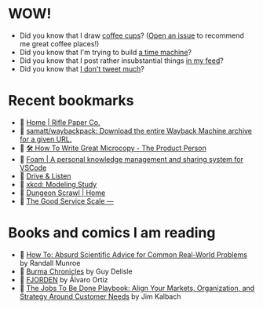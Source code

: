 # WOW!

- Did you know that I draw [coffee cups](https://papercups.mamuso.net/)? ([Open an issue](https://github.com/mamuso/papercups/issues) to recommend me great coffee places!)
- Did you know that I'm trying to build [a time machine](https://github.com/mamuso/fluxcapacitor)?
- Did you know that I post rather insubstantial things [in my feed](https://feed.mamuso.net/)?
- Did you know that [I don't tweet much](https://twitter.com/mamuso)?

# Recent bookmarks

- 👀 [Home | Rifle Paper Co.](https://riflepaperco.com/)
- 👀 [samatt/waybackpack: Download the entire Wayback Machine archive for a given URL.](https://github.com/samatt/waybackpack)
- 👀 [🛠️ How To Write Great Microcopy - The Product Person](https://theproductperson.substack.com/p/-how-to-write-great-microcopy)
- 👀 [Foam | A personal knowledge management and sharing system for VSCode](https://foambubble.github.io/foam/)
- 👀 [Drive & Listen](https://driveandlisten.herokuapp.com/)
- 👀 [xkcd: Modeling Study](https://xkcd.com/2323/)
- 👀 [Dungeon Scrawl | Home](https://dungeonscrawl.com/)
- 👀 [The Good Service Scale —](https://good.services/the-good-services-scale)


# Books and comics I am reading

- 📘 [How To: Absurd Scientific Advice for Common Real-World Problems](https://www.goodreads.com/book/show/43851501) by Randall Munroe
- 📘 [Burma Chronicles](https://www.goodreads.com/book/show/3023792) by Guy Delisle
- 📘 [FJORDEN](https://www.goodreads.com/book/show/13008650) by Álvaro Ortiz
- 📘 [The Jobs To Be Done Playbook: Align Your Markets, Organization, and Strategy Around Customer Needs](https://www.goodreads.com/book/show/52105688) by Jim Kalbach

